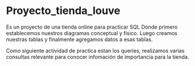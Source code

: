 # Proyecto_tienda_louve
Es un proyecto de una tienda online para practicar SQL
Donde primero establecemos nuestros diagramas conceptual y fisico.
Luego creamos nuestras tablas
y finalmente agregamos datos a esas tablas.

Como siguiente actividad de practica estan los queries, realizamos varias consultas relevante para conocer infomación de importancia para la tienda.

